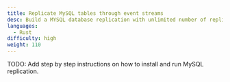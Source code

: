 ```yaml
---
title: Replicate MySQL tables through event streams
desc: Build a MYSQL database replication with unlimited number of replicas. Use Fluvio as the source of record to rebuild a new database.
languages:
  - Rust
difficulty: high
weight: 110
---
```


TODO:  Add step by step instructions on how to install and run MySQL replication.
